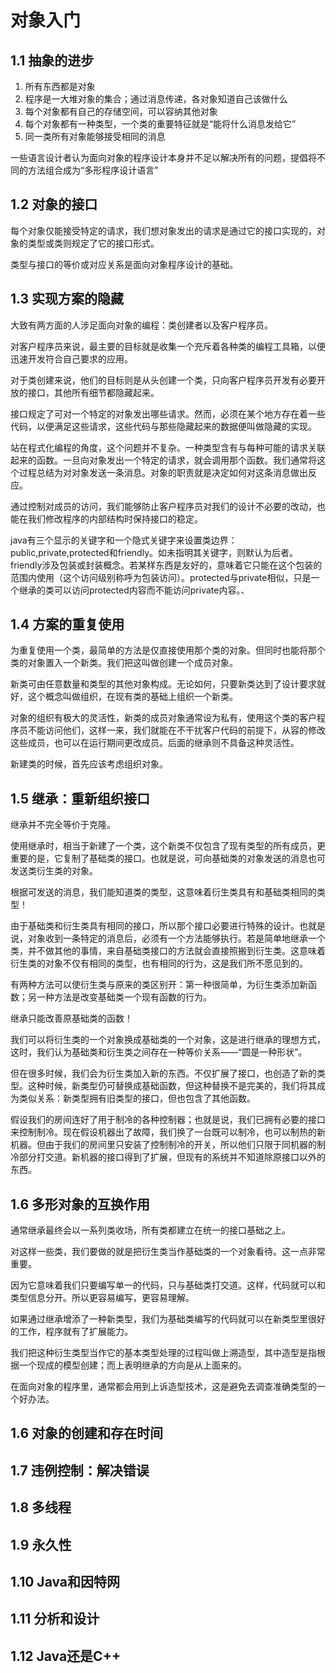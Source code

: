 # 对象入门
## 1.1 抽象的进步
1. 所有东西都是对象
2. 程序是一大堆对象的集合；通过消息传递，各对象知道自己该做什么
3. 每个对象都有自己的存储空间，可以容纳其他对象
4. 每个对象都有一种类型，一个类的重要特征就是“能将什么消息发给它”
5. 同一类所有对象能够接受相同的消息

一些语言设计者认为面向对象的程序设计本身并不足以解决所有的问题，提倡将不同的方法组合成为“多形程序设计语言”

## 1.2 对象的接口
每个对象仅能接受特定的请求，我们想对象发出的请求是通过它的接口实现的，对象的类型或类则规定了它的接口形式。

类型与接口的等价或对应关系是面向对象程序设计的基础。

## 1.3 实现方案的隐藏
大致有两方面的人涉足面向对象的编程：类创建者以及客户程序员。

对客户程序员来说，最主要的目标就是收集一个充斥着各种类的编程工具箱，以便迅速开发符合自己要求的应用。

对于类创建来说，他们的目标则是从头创建一个类，只向客户程序员开发有必要开放的接口，其他所有细节都隐藏起来。

接口规定了可对一个特定的对象发出哪些请求。然而，必须在某个地方存在着一些代码，以便满足这些请求，这些代码与那些隐藏起来的数据便叫做隐藏的实现。

站在程式化编程的角度，这个问题并不复杂。一种类型含有与每种可能的请求关联起来的函数。一旦向对象发出一个特定的请求，就会调用那个函数。我们通常将这个过程总结为对对象发送一条消息。对象的职责就是决定如何对这条消息做出反应。

通过控制对成员的访问，我们能够防止客户程序员对我们的设计不必要的改动，也能在我们修改程序的内部结构时保持接口的稳定。

java有三个显示的关键字和一个隐式关键字来设置类边界：public,private,protected和friendly。如未指明其关键字，则默认为后者。friendly涉及包装或封装概念。若某样东西是友好的，意味着它只能在这个包装的范围内使用（这个访问级别称呼为包装访问）。protected与private相似，只是一个继承的类可以访问protected内容而不能访问private内容。、

## 1.4 方案的重复使用
为重复使用一个类，最简单的方法是仅直接使用那个类的对象。但同时也能将那个类的对象置入一个新类。我们把这叫做创建一个成员对象。

新类可由任意数量和类型的其他对象构成。无论如何，只要新类达到了设计要求就好，这个概念叫做组织，在现有类的基础上组织一个新类。

对象的组织有极大的灵活性，新类的成员对象通常设为私有，使用这个类的客户程序员不能访问他们，这样一来，我们就能在不干扰客户代码的前提下，从容的修改这些成员，也可以在运行期间更改成员。后面的继承则不具备这种灵活性。

新建类的时候，首先应该考虑组织对象。

## 1.5 继承：重新组织接口
继承并不完全等价于克隆。

使用继承时，相当于新建了一个类，这个新类不仅包含了现有类型的所有成员，更重要的是，它复制了基础类的接口。也就是说，可向基础类的对象发送的消息也可发送类衍生类的对象。

根据可发送的消息，我们能知道类的类型，这意味着衍生类具有和基础类相同的类型！

由于基础类和衍生类具有相同的接口，所以那个接口必要进行特殊的设计。也就是说，对象收到一条特定的消息后，必须有一个方法能够执行。若是简单地继承一个类，并不做其他的事情，来自基础类接口的方法就会直接照搬到衍生类。这意味着衍生类的对象不仅有相同的类型，也有相同的行为，这是我们所不愿见到的。

有两种方法可以使衍生类与原来的类区别开：第一种很简单，为衍生类添加新函数；另一种方法是改变基础类一个现有函数的行为。

继承只能改善原基础类的函数！

我们可以将衍生类的一个对象换成基础类的一个对象，这是进行继承的理想方式，这时，我们认为基础类和衍生类之间存在一种等价关系——“圆是一种形状”。

但在很多时候，我们会为衍生类加入新的东西。不仅扩展了接口，也创造了新的类型。这种时候，新类型仍可替换成基础函数，但这种替换不是完美的，我们将其成为类似关系：新类型拥有旧类型的接口，但也包含了其他函数。

假设我们的房间连好了用于制冷的各种控制器；也就是说，我们已拥有必要的接口来控制制冷。现在假设机器出了故障，我们换了一台既可以制冷，也可以制热的新机器。但由于我们的房间里只安装了控制制冷的开关，所以他们只限于同机器的制冷部分打交道。新机器的接口得到了扩展，但现有的系统并不知道除原接口以外的东西。

## 1.6 多形对象的互换作用
通常继承最终会以一系列类收场，所有类都建立在统一的接口基础之上。

对这样一些类，我们要做的就是把衍生类当作基础类的一个对象看待。这一点非常重要。

因为它意味着我们只要编写单一的代码，只与基础类打交道。这样，代码就可以和类型信息分开。所以更容易编写，更容易理解。

如果通过继承增添了一种新类型，我们为基础类编写的代码就可以在新类型里很好的工作，程序就有了扩展能力。

我们把这种衍生类型当作它的基本类型处理的过程叫做上溯造型，其中造型是指根据一个现成的模型创建；而上表明继承的方向是从上面来的。

在面向对象的程序里，通常都会用到上诉造型技术，这是避免去调查准确类型的一个好办法。

## 1.6 对象的创建和存在时间
## 1.7 违例控制：解决错误
## 1.8 多线程
## 1.9 永久性
## 1.10 Java和因特网
## 1.11 分析和设计
## 1.12 Java还是C++
